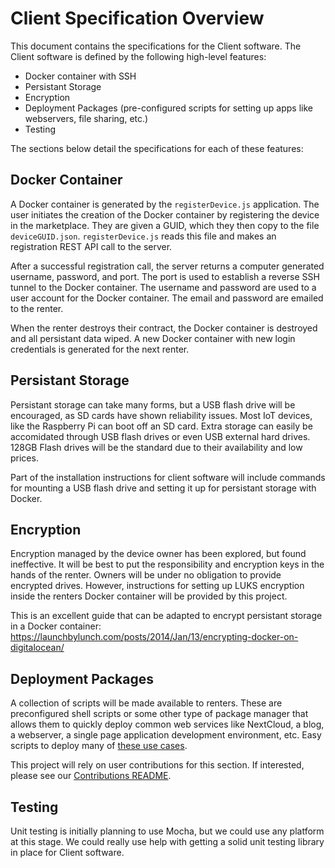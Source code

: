 # Client Specification Overview
This document contains the specifications for the Client software. The Client software is defined by the following
high-level features:

* Docker container with SSH
* Persistant Storage
* Encryption
* Deployment Packages (pre-configured scripts for setting up apps like webservers, file sharing, etc.)
* Testing

The sections below detail the specifications for each of these features:

## Docker Container
A Docker container is generated by the `registerDevice.js` application. The user initiates the creation
of the Docker container by registering the device in the marketplace. They are given a GUID, which they
then copy to the file `deviceGUID.json`. `registerDevice.js` reads this file and makes an registration
REST API call to the server. 

After a successful registration call, the server returns a computer generated username, password, and port.
The port is used to establish a reverse SSH tunnel to the Docker container. The username and password are
used to a user account for the Docker container. The email and password are emailed to the renter.

When the renter destroys their contract, the Docker container is destroyed and all persistant data wiped.
A new Docker container with new login credentials is generated for the next renter.

## Persistant Storage
Persistant storage can take many forms, but a USB flash drive will be encouraged, as SD cards have shown
reliability issues. Most IoT devices, like the Raspberry Pi can boot off an SD card. Extra storage can
easily be accomidated through USB flash drives or even USB external hard drives. 128GB Flash drives will
be the standard due to their availability and low prices.

Part of the installation instructions for client software will include commands for mounting a USB flash
drive and setting it up for persistant storage with Docker.

## Encryption
Encryption managed by the device owner has been explored, but found ineffective. It will be best to put the
responsibility and encryption keys in the hands of the renter. Owners will be under no obligation to provide
encrypted drives. However, instructions for setting up LUKS encryption inside the renters Docker container
will be provided by this project.

This is an excellent guide that can be adapted to encrypt persistant storage in a Docker container:
https://launchbylunch.com/posts/2014/Jan/13/encrypting-docker-on-digitalocean/

## Deployment Packages
A collection of scripts will be made available to renters. These are preconfigured shell scripts or some other
type of package manager that allows them to quickly deploy common web services like NextCloud, a blog, a webserver,
a single page application development environment, etc. Easy scripts to deploy many of 
[these use cases](https://raspberry-hosting.com/en/applications).

This project will rely on user contributions for this section. If interested, please see our
[Contributions README](../CONTRIBUTING.md).

## Testing
Unit testing is initially planning to use Mocha, but we could use any platform at this stage. We could really use
help with getting a solid unit testing library in place for Client software.
